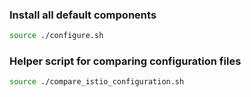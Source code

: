 ### Install all default components

```sh
source ./configure.sh
```

### Helper script for comparing configuration files
```sh
source ./compare_istio_configuration.sh
```